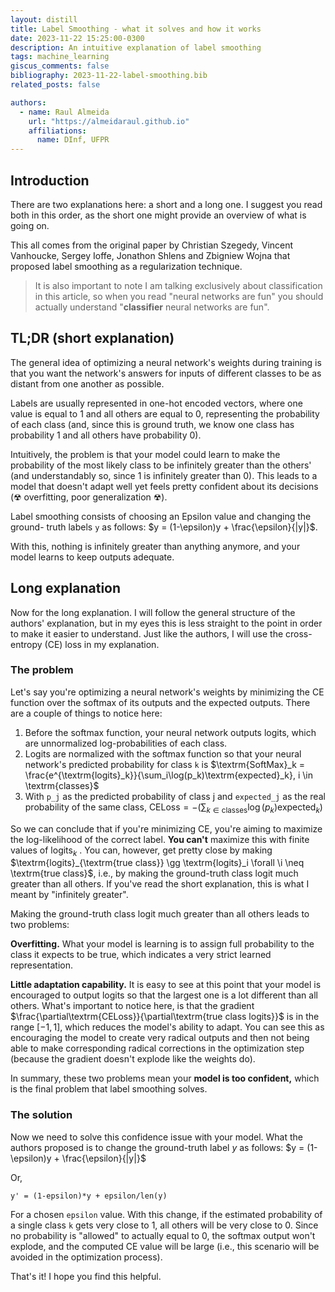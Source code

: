 ```yaml
---
layout: distill
title: Label Smoothing - what it solves and how it works
date: 2023-11-22 15:25:00-0300
description: An intuitive explanation of label smoothing
tags: machine_learning
giscus_comments: false
bibliography: 2023-11-22-label-smoothing.bib
related_posts: false

authors:
  - name: Raul Almeida
    url: "https://almeidaraul.github.io"
    affiliations:
      name: DInf, UFPR
---
```


## Introduction
There are two explanations here: a short and a long one. I suggest you read
both in this order, as the short one might provide an overview of what is
going on.

This all comes from the original paper by Christian Szegedy, Vincent Vanhoucke,
Sergey Ioffe, Jonathon Shlens and Zbigniew Wojna that proposed label smoothing
as a regularization technique<d-cite key="resnet"></d-cite>.

> It is also important to note I am talking exclusively about classification
> in this article, so when you read "neural networks are fun" you should
> actually understand "**classifier** neural networks are fun".

## TL;DR (short explanation)
The general idea of optimizing a neural network's weights during training is
that you want the network's answers for inputs of different classes to be as
distant from one another as possible.

Labels are usually represented in one-hot encoded vectors, where
one value is equal to 1 and all others are equal to 0, representing the
probability of each class (and, since this is ground truth, we know one class
has probability 1 and all others have probability 0).

Intuitively, the problem is that your model could learn to make the
probability of the most likely class to be infinitely greater than the others'
(and understandably so, since 1 is infinitely greater than 0). This leads to
a model that doesn't adapt well yet feels pretty confident about its decisions
(☢ overfitting, poor generalization ☢).

Label smoothing consists of choosing an Epsilon value and changing the ground-
truth labels `y` as follows: $y = (1-\epsilon)y + \frac{\epsilon}{|y|}$.

With this, nothing is infinitely greater than anything anymore, and your model
learns to keep outputs adequate.

## Long explanation
Now for the long explanation. I will follow the general structure of the
authors' explanation<d-cite key="resnet"></d-cite>, but in my
eyes this is less straight to the point in order to make it easier to
understand. Just like the authors, I will use the cross-entropy (CE)
  loss in my explanation.

### The problem
Let's say you're optimizing a neural network's weights by minimizing the CE
function over the softmax of its outputs and the expected outputs. There are
a couple of things to notice here:

1. Before the softmax function, your neural network outputs logits, which are
   unnormalized log-probabilities of each class.
2. Logits are normalized with the softmax function so that your neural
   network's predicted probability for class `k` is $\textrm{SoftMax}_k = \frac{e^{\textrm{logits}_k}}{\sum_i\log(p_k)\textrm{expected}_k}, i \in \textrm{classes}$
3. With `p_j` as the predicted probability of class j and `expected_j` as
   the real probability of the same class, $\textrm{CELoss} = -(\sum_{k\in\textrm{classes}}\log(p_k)\textrm{expected}_k )$

So we can conclude that if you're minimizing CE, you're aiming to maximize the
log-likelihood of the correct label. **You can't** maximize this with
finite values of $\textrm{logits}_k$ . You can, however, get pretty close by making
$\textrm{logits}_{\textrm{true class}} \gg \textrm{logits}_i \forall \i \neq \textrm{true class}$,
i.e., by making the ground-truth class logit much greater than all others. If you've read the
short explanation, this is what I meant by "infinitely greater".

Making the ground-truth class logit much greater than all others leads to two
problems:

**Overfitting.** What your model is learning is to assign full probability to
the class it expects to be true, which indicates a very strict learned
representation.

**Little adaptation capability.** It is easy to see at this point that your
model is encouraged to output logits so that the largest one is a lot different
than all others. What's important to notice here, is that the gradient
$\frac{\partial\textrm{CELoss}}{\partial\textrm{true class logits}}$ is in the range
$[-1, 1]$, which reduces the model's ability to adapt. You can see this as
encouraging the model to create very radical outputs and then not being able to make
corresponding radical corrections in the optimization step (because the gradient doesn't
explode like the weights do).

In summary, these two problems mean your **model is too confident,** which is
the final problem that label smoothing solves.

### The solution
Now we need to solve this confidence issue with your model. What the
authors<d-cite key="resnet"></d-cite> proposed is to change
the ground-truth label $y$ as follows: $y = (1-\epsilon)y + \frac{\epsilon}{|y|}$

Or,

```
y' = (1-epsilon)*y + epsilon/len(y)
```

For a chosen `epsilon` value. With this change, if the estimated probability
of a single class `k` gets very close to 1, all others will be very close to 0.
Since no probability is "allowed" to actually equal to 0, the softmax output
won't explode, and the computed CE value will be large (i.e., this scenario
will be avoided in the optimization process).

That's it! I hope you find this helpful.
